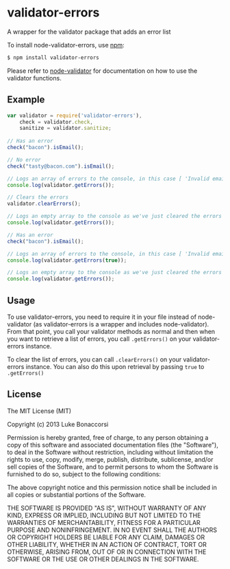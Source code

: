 validator-errors
================
A wrapper for the validator package that adds an error list

To install node-validator-errors, use [npm](http://github.com/isaacs/npm):

```bash
$ npm install validator-errors
```

Please refer to [node-validator](https://github.com/chriso/node-validator) for documentation on how to use the validator functions.

## Example

```javascript
var validator = require('validator-errors'),
    check = validator.check,
    sanitize = validator.sanitize;
    
// Has an error
check("bacon").isEmail();

// No error
check("tasty@bacon.com").isEmail();

// Logs an array of errors to the console, in this case [ 'Invalid email' ]
console.log(validator.getErrors());

// Clears the errors
validator.clearErrors();

// Logs an empty array to the console as we've just cleared the errors
console.log(validator.getErrors());

// Has an error
check("bacon").isEmail();

// Logs an array of errors to the console, in this case [ 'Invalid email' ]
console.log(validator.getErrors(true));

// Logs an empty array to the console as we've just cleared the errors
console.log(validator.getErrors());
```

## Usage
To use validator-errors, you need to require it in your file instead of node-validator (as validator-errors is a wrapper and includes node-validator). From that point, you call your validator methods as normal and then when you want to retrieve a list of errors, you call `.getErrors()` on your validator-errors instance.

To clear the list of errors, you can call `.clearErrors()` on your validator-errors instance. You can also do this upon retrieval by passing `true` to `.getErrors()`


## License

The MIT License (MIT)

Copyright (c) 2013 Luke Bonaccorsi

Permission is hereby granted, free of charge, to any person obtaining a copy of
this software and associated documentation files (the "Software"), to deal in
the Software without restriction, including without limitation the rights to
use, copy, modify, merge, publish, distribute, sublicense, and/or sell copies of
the Software, and to permit persons to whom the Software is furnished to do so,
subject to the following conditions:

The above copyright notice and this permission notice shall be included in all
copies or substantial portions of the Software.

THE SOFTWARE IS PROVIDED "AS IS", WITHOUT WARRANTY OF ANY KIND, EXPRESS OR
IMPLIED, INCLUDING BUT NOT LIMITED TO THE WARRANTIES OF MERCHANTABILITY, FITNESS
FOR A PARTICULAR PURPOSE AND NONINFRINGEMENT. IN NO EVENT SHALL THE AUTHORS OR
COPYRIGHT HOLDERS BE LIABLE FOR ANY CLAIM, DAMAGES OR OTHER LIABILITY, WHETHER
IN AN ACTION OF CONTRACT, TORT OR OTHERWISE, ARISING FROM, OUT OF OR IN
CONNECTION WITH THE SOFTWARE OR THE USE OR OTHER DEALINGS IN THE SOFTWARE.
